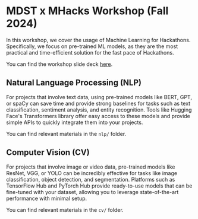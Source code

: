 # MDST x MHacks Workshop (Fall 2024)
In this workshop, we cover the usage of Machine Learning for Hackathons. Specifically, we focus on pre-trained ML models, as they are the most practical and time-efficient solution for the fast pace of Hackathons.

You can find the workshop slide deck [here](https://docs.google.com/presentation/d/1hSxM-gY4cCNdIl7c0lKCYrC3ZiI-iEVSc8sn8q9Kkhc/edit?usp=sharing).

## Natural Language Processing (NLP)
For projects that involve text data, using pre-trained models like BERT, GPT, or spaCy can save time and provide strong baselines for tasks such as text classification, sentiment analysis, and entity recognition. Tools like Hugging Face's Transformers library offer easy access to these models and provide simple APIs to quickly integrate them into your projects.

You can find relevant materials in the `nlp/` folder.


## Computer Vision (CV)
For projects that involve image or video data, pre-trained models like ResNet, VGG, or YOLO can be incredibly effective for tasks like image classification, object detection, and segmentation. Platforms such as TensorFlow Hub and PyTorch Hub provide ready-to-use models that can be fine-tuned with your dataset, allowing you to leverage state-of-the-art performance with minimal setup.

You can find relevant materials in the `cv/` folder.

